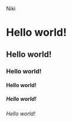 Niki
# Hello world!
## Hello world!
### Hello world!
#### Hello world!
##### Hello world!
###### Hello world!
